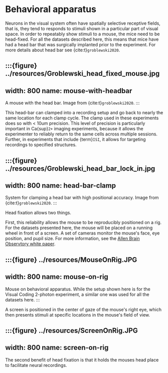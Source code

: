# Behavioral apparatus

Neurons in the visual system often have spatially selective receptive fields,
that is, they tend to responds to stimuli shown in a particular part of visual
space. In order to repeatably show stimuli to a mouse, the mice need to be
head-fixed. For all the datasets described here, this means that mice have had a
head bar that was surgically implanted prior to the experiment. For more details
about head bar see {cite:t}`groblewski2020`.

:::{figure} ../resources/Groblewski_head_fixed_mouse.jpg
---
width: 800
name: mouse-with-headbar
---
A mouse with the head bar. Image from {cite:t}`groblewski2020`.
:::

This head-bar can clamped into a recording setup and go back to nearly the same
location for each clamp cycle. The clamp used in these experiments does so with
< 10um precision. This level of precision is particularly important in
Ca{sup}`2+` imaging experiments, because it allows the experimenter to reliably
return to the same cells across multiple sessions. Further, in experiments that
include {term}`ISI`, it allows for targeting recordings to specified structures.

:::{figure} ../resources/Groblewski_head_bar_lock_in.jpg
---
width: 800
name: head-bar-clamp
---
System for clamping a head bar with high positional accuracy. Image from
{cite:t}`groblewski2020`.
:::

Head fixation allows two things.

First, this reliability allows the mouse to be reproducibly positioned on a rig.
For the datasets presented here, the mouse will be placed on a running wheel in
front of a screen. A set of cameras monitor the mouse's face, eye position, and
pupil size. For more information, see the
[Allen Brain Observtory white paper](http://help.brain-map.org/download/attachments/10616846/VisualCoding_Overview.pdf?version=5&modificationDate=1538066962631&api=v2).

:::{figure} ../resources/MouseOnRig.JPG
---
width: 800
name: mouse-on-rig
---
Mouse on behavioral apparatus. While the setup shown here is for the Visual
Coding 2-photon experiment, a similar one was used for all the datasets here.
:::

A screen is positioned in the center of gaze of the mouse's right eye, which
then presents stimuli at specific locations in the mouse's field of view.

:::{figure} ../resources/ScreenOnRig.JPG
---
width: 800
name: screen-on-rig
---

The second benefit of head fixation is that it holds the mouses head place to
facilitate neural recordings.
